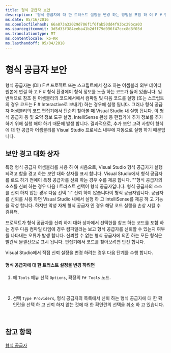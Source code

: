 ```yaml
---
title: 형식 공급자 보안
description: '형식 공급자에 대 한 트러스트 설정을 변경 하는 방법을 포함 하 여 F # 형식 공급자 보안에 알아봅니다.'
ms.date: 05/16/2016
ms.openlocfilehash: 66a873a32029d706f1f6fab50dd4f93bc29bca03
ms.sourcegitcommit: 3d5d33f384eeba41b2dff79d096f47ccc8d8f03d
ms.translationtype: MT
ms.contentlocale: ko-KR
ms.lasthandoff: 05/04/2018
---
```

# <a name="type-provider-security"></a>형식 공급자 보안

형식 공급자는 (Dll) F # 프로젝트 또는 스크립트에서 참조 하는 어셈블리 외부 데이터 원본에 연결 하 고 F # 형식 환경에이 형식 정보를 노출 하는 코드가 들어 있습니다. 일반적으로 참조 된 어셈블리의 코드에서에서 컴파일 및 다음 코드를 실행 (또는 스크립트의 경우 코드는 F # Interactive로 보내기) 하는 경우에 실행 됩니다. 그러나 형식 공급자 어셈블리의 코드 편집기에서 단순히 찾아볼 때 Visual Studio 내 실행 됩니다. 이 형식 공급자 등 및 요약 정보 도구 설명, IntelliSense 완성 등 편집기에 추가 정보를 추가 하기 위해 실행 해야 하기 때문에 발생 합니다. 결과적으로, 추가 보안 고려 사항이 형식에 대 한 공급자 어셈블리를 Visual Studio 프로세스 내부에 자동으로 실행 하기 때문입니다.


## <a name="security-warning-dialog"></a>보안 경고 대화 상자
특정 형식 공급자 어셈블리를 사용 하 여 처음으로, Visual Studio 형식 공급자가 실행 되려고 함을 경고 하는 보안 대화 상자를 표시 합니다. Visual Studio에서 형식 공급자를 로드 하기 전에이 특정 공급자를 신뢰 하는 경우 수를 제공 합니다. ""형식 공급자의 소스를 신뢰 하는 경우 다음 I 트러스트 선택이 형식 공급자입니다. 형식 공급자의 소스를 신뢰 하지 않는 경우 다음 선택 "I" 신뢰 하지 않습니다이 형식 공급자입니다. 공급자를 신뢰를 사용 하면 Visual Studio 내에서 실행 하 고 IntelliSense를 제공 하 고 기능을 작성 합니다. 하지만 악성 자체 형식 공급자 인 경우 해당 코드 실행을 손상 시킬 수 컴퓨터.

프로젝트가 형식 공급자를 신뢰 하지 대화 상자에서 선택한를 참조 하는 코드를 포함 하는 경우 다음 컴파일 타임에 경우 컴파일러는 보고 형식 공급자를 신뢰할 수 있는지 여부를 나타내는 오류가 발생 합니다. 신뢰할 수 없는 형식 공급자에 의존 하는 모든 형식은 빨간색 물결선으로 표시 됩니다. 편집기에서 코드를 찾아보려면 안전 합니다.

Visual Studio에서 직접 신뢰 설정을 변경 하려는 경우 다음 단계를 수행 합니다.


#### <a name="to-change-the-trust-settings-for-type-providers"></a>형식 공급자에 대 한 트러스트 설정을 변경 하려면

1. 에 `Tools` 메뉴 선택 `Options`, 확장의 `F# Tools` 노드.
<br />

2. 선택 `Type Providers`, 형식 공급자의 목록에서 신뢰 하는 형식 공급자에 대 한 확인란을 선택 하 고 신뢰 하지 않는 것에 대 한 확인란의 선택을 취소 하 고 있습니다.
<br />


## <a name="see-also"></a>참고 항목
[형식 공급자](index.md)

